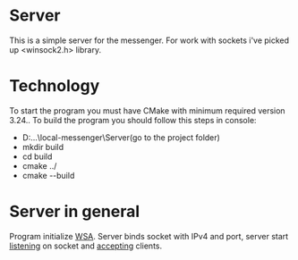 # Server 
This is a simple server for the messenger. For work with sockets i've picked up <winsock2.h> library.

# Technology
To start the program you must have CMake with minimum required version 3.24.. To build the program you should follow this steps in console:
- D:\...\local-messenger\Server(go to the project folder)
- mkdir build
- cd build
- cmake ../
- cmake --build

# Server in general
Program initialize [WSA](https://learn.microsoft.com/en-us/windows/win32/api/winsock/nf-winsock-wsastartup). Server binds socket with IPv4 and port, server start [listening](https://learn.microsoft.com/en-us/windows/win32/api/winsock2/nf-winsock2-listen) on socket and [accepting](https://learn.microsoft.com/en-us/windows/win32/api/winsock2/nf-winsock2-accept) clients.
